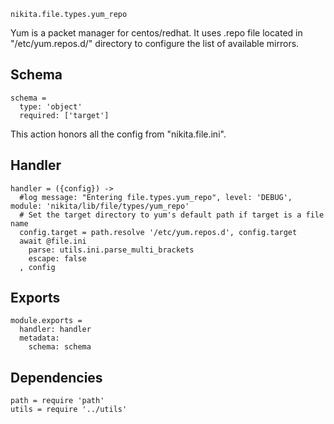 
`nikita.file.types.yum_repo`

Yum is a packet manager for centos/redhat. It uses .repo file located in 
"/etc/yum.repos.d/" directory to configure the list of available mirrors.

## Schema

    schema =
      type: 'object'
      required: ['target']

This action honors all the config from "nikita.file.ini".

## Handler

    handler = ({config}) ->
      #log message: "Entering file.types.yum_repo", level: 'DEBUG', module: 'nikita/lib/file/types/yum_repo'
      # Set the target directory to yum's default path if target is a file name
      config.target = path.resolve '/etc/yum.repos.d', config.target
      await @file.ini
        parse: utils.ini.parse_multi_brackets
        escape: false
      , config

## Exports

    module.exports =
      handler: handler
      metadata:
        schema: schema

## Dependencies

    path = require 'path'
    utils = require '../utils'
